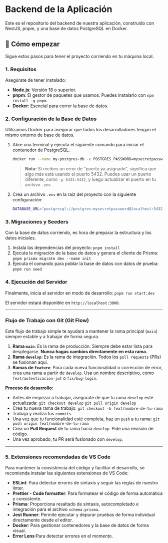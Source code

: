 # Backend de la Aplicación

Este es el repositorio del backend de nuestra aplicación, construido con NestJS, pnpm, y una base de datos PostgreSQL en Docker.

## 🚀 Cómo empezar

Sigue estos pasos para tener el proyecto corriendo en tu máquina local.

### 1. Requisitos

Asegúrate de tener instalado:

- **Node.js**: Versión 18 o superior.
- **pnpm**: El gestor de paquetes que usamos. Puedes instalarlo con `npm install -g pnpm`.
- **Docker**: Esencial para correr la base de datos.

### 2. Configuración de la Base de Datos

Utilizamos Docker para asegurar que todos los desarrolladores tengan el mismo entorno de base de datos.

1.  Abre una terminal y ejecuta el siguiente comando para iniciar el contenedor de PostgreSQL.

    ```bash
    docker run --name my-postgres-db -e POSTGRES_PASSWORD=mysecretpassword -e POSTGRES_DB=postgres -p 5432:5432 -d postgres
    ```

    > **Nota:** Si recibes un error de "puerto ya asignado", significa que algo más está usando el puerto 5432. Puedes usar un puerto diferente, como `-p 5433:5432`, y luego actualizar el puerto en tu archivo `.env`.

2.  Crea un archivo `.env` en la raíz del proyecto con la siguiente configuración:

    ```bash
    DATABASE_URL="postgresql://postgres:mysecretpassword@localhost:5432/postgres?schema=public"
    ```

### 3. Migraciones y Seeders

Con la base de datos corriendo, es hora de preparar la estructura y los datos iniciales.

1.  Instala las dependencias del proyecto:
    `pnpm install`
2.  Ejecuta la migración de la base de datos y genera el cliente de Prisma:
    `pnpm prisma migrate dev --name init`
3.  Ejecuta el comando para poblar la base de datos con datos de prueba:
    `pnpm run seed`

### 4. Ejecución del Servidor

Finalmente, inicia el servidor en modo de desarrollo:
`pnpm run start:dev`

El servidor estará disponible en `http://localhost:3000`.

---

### Flujo de Trabajo con Git (Git Flow)

Este flujo de trabajo simple te ayudará a mantener la rama principal (`main`) siempre estable y a trabajar de forma segura.

1.  **Rama `main`**: Es la rama de producción. Siempre debe estar lista para desplegarse. **Nunca hagas cambios directamente en esta rama.**
2.  **Rama `develop`**: Es la rama de integración. Todos los `pull requests` (PRs) se fusionan aquí.
3.  **Ramas de `feature`**: Para cada nueva funcionalidad o corrección de error, crea una rama a partir de `develop`. Usa un nombre descriptivo, como `feat/autenticacion-jwt` o `fix/bug-login`.

**Proceso de desarrollo:**

- Antes de empezar a trabajar, asegúrate de que tu rama `develop` esté actualizada:
  `git checkout develop`
  `git pull origin develop`
- Crea tu nueva rama de trabajo:
  `git checkout -b feat/nombre-de-tu-rama`
- Trabaja y realiza tus `commits`.
- Una vez que tu funcionalidad esté completa, haz un `push` a tu rama:
  `git push origin feat/nombre-de-tu-rama`
- Crea un **Pull Request** de tu rama hacia `develop`. Pide una revisión de código.
- Una vez aprobado, tu PR será fusionado con `develop`.

---

### 5. Extensiones recomendadas de VS Code

Para mantener la consistencia del código y facilitar el desarrollo, se recomienda instalar las siguientes extensiones de VS Code:

- **ESLint**: Para detectar errores de sintaxis y seguir las reglas de nuestro linter.
- **Prettier - Code formatter**: Para formatear el código de forma automática y consistente.
- **Prisma**: Proporciona resaltado de sintaxis, autocompletado e integración para el archivo `schema.prisma`.
- **Jest Runner**: Permite ejecutar y depurar pruebas de forma individual directamente desde el editor.
- **Docker**: Para gestionar contenedores y la base de datos de forma visual.
- **Error Lens**:Para detectar errores en el momento.
